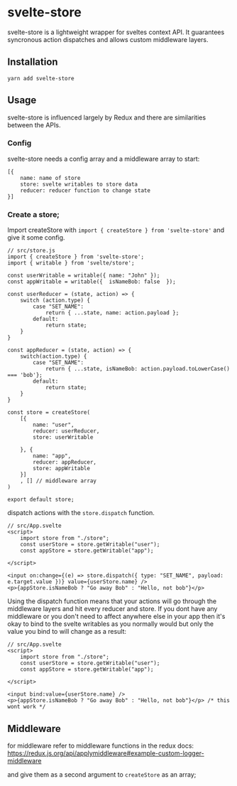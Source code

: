 # svelte-store

svelte-store is a lightweight wrapper for sveltes context API. It guarantees syncronous action dispatches and allows custom middleware layers.

## Installation

`yarn add svelte-store`

## Usage

svelte-store is influenced largely by Redux and there are similarities between the APIs.

### Config

svelte-store needs a config array and a middleware array to start:

```
[{
    name: name of store
    store: svelte writables to store data
    reducer: reducer function to change state
}]
```

### Create a store;
Import createStore with `import { createStore } from 'svelte-store'` and give it some config.

```
// src/store.js
import { createStore } from 'svelte-store';
import { writable } from 'svelte/store';

const userWritable = writable({ name: "John" });
const appWritable = writable({  isNameBob: false  });

const userReducer = (state, action) => {
    switch (action.type) {
        case "SET_NAME":
            return { ...state, name: action.payload };
        default:
            return state;
    }
}

const appReducer = (state, action) => {
    switch(action.type) {
        case "SET_NAME":
            return { ...state, isNameBob: action.payload.toLowerCase() === 'bob'};
        default:
            return state;
    }
}

const store = createStore(
    [{
        name: "user",
        reducer: userReducer,
        store: userWritable

    }, {
        name: "app",
        reducer: appReducer,
        store: appWritable
    }]
    , [] // middleware array
)

export default store;
```

dispatch actions with the `store.dispatch` function.

```
// src/App.svelte
<script>
	import store from "./store";
	const userStore = store.getWritable("user");
	const appStore = store.getWritable("app");
    
</script>

<input on:change={(e) => store.dispatch({ type: "SET_NAME", payload: e.target.value })} value={userStore.name} />
<p>{appStore.isNameBob ? "Go away Bob" : "Hello, not bob"}</p>

```
Using the dispatch function means that your actions will go through the middleware layers and hit every reducer and store. If you dont have any middleware or you don't need to affect anywhere else in your app  then it's okay to bind to the svelte writables as you normally would but only the value you bind to will change as a result:

```
// src/App.svelte
<script>
	import store from "./store";
	const userStore = store.getWritable("user");
	const appStore = store.getWritable("app");
    
</script>

<input bind:value={userStore.name} />
<p>{appStore.isNameBob ? "Go away Bob" : "Hello, not bob"}</p> /* this wont work */

```

## Middleware

for middleware refer to middleware functions in the redux docs: https://redux.js.org/api/applymiddleware#example-custom-logger-middleware

and give them as a second argument to `createStore` as an array;
